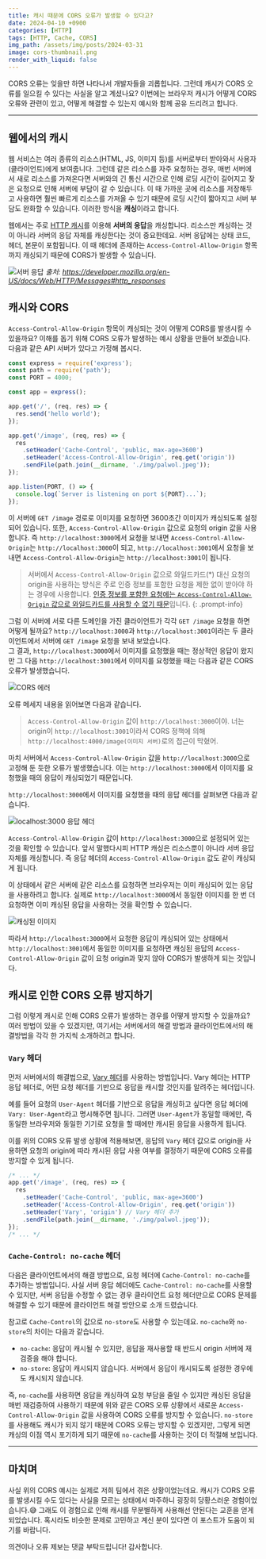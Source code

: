 ```yaml
---
title: 캐시 때문에 CORS 오류가 발생할 수 있다고?
date: 2024-04-10 +0900
categories: [HTTP]
tags: [HTTP, Cache, CORS]
img_path: /assets/img/posts/2024-03-31
image: cors-thumbnail.png
render_with_liquid: false
---
```


CORS 오류는 잊을만 하면 나타나서 개발자들을 괴롭힙니다. 그런데 캐시가 CORS 오류를 일으킬 수 있다는 사실을 알고 계셨나요? 이번에는 브라우저 캐시가 어떻게 CORS 오류와 관련이 있고, 어떻게 해결할 수 있는지 예시와 함께 공유 드리려고 합니다.

---

## 웹에서의 캐시
웹 서비스는 여러 종류의 리소스(HTML, JS, 이미지 등)를 서버로부터 받아와서 사용자(클라이언트)에게 보여줍니다. 그런데 같은 리소스를 자주 요청하는 경우, 매번 서버에서 새로 리소스를 가져온다면 서버와의 긴 통신 시간으로 인해 로딩 시간이 길어지고 잦은 요청으로 인해 서버에 부담이 갈 수 있습니다. 이 때 가까운 곳에 리소스를 저장해두고 사용하면 훨씬 빠르게 리소스를 가져올 수 있기 때문에 로딩 시간이 짧아지고 서버 부담도 완화할 수 있습니다. 이러한 방식을 **캐싱**이라고 합니다.

웹에서는 주로 [HTTP 캐시](https://developer.mozilla.org/en-US/docs/Web/HTTP/Caching)를 이용해 **서버의 응답**을 캐싱합니다. 리소스만 캐싱하는 것이 아니라 서버의 응답 자체를 캐싱한다는 것이 중요한데요. 서버 응답에는 상태 코드, 헤더, 본문이 포함됩니다. 이 때 헤더에 존재하는 `Access-Control-Allow-Origin` 항목까지 캐싱되기 때문에 CORS가 발생할 수 있습니다.

![서버 응답](http_response.png)
_출처: https://developer.mozilla.org/en-US/docs/Web/HTTP/Messages#http_responses_

## 캐시와 CORS
`Access-Control-Allow-Origin` 항목이 캐싱되는 것이 어떻게 CORS를 발생시킬 수 있을까요? 이해를 돕기 위해 CORS 오류가 발생하는 예시 상황을 만들어 보겠습니다. 다음과 같은 API 서버가 있다고 가정해 봅시다.

```javascript
const express = require('express');
const path = require('path');
const PORT = 4000;

const app = express();

app.get('/', (req, res) => {
  res.send('hello world');
});

app.get('/image', (req, res) => {
  res
    .setHeader('Cache-Control', 'public, max-age=3600')
    .setHeader('Access-Control-Allow-Origin', req.get('origin'))
    .sendFile(path.join(__dirname, './img/palwol.jpeg'));
});

app.listen(PORT, () => {
  console.log(`Server is listening on port ${PORT}...`);
});
```

이 서버에 `GET /image` 경로로 이미지를 요청하면 3600초간 이미지가 캐싱되도록 설정되어 있습니다. 또한, `Access-Control-Allow-Origin` 값으로 요청의 origin 값을 사용합니다. 즉 `http://localhost:3000`에서 요청을 보내면 `Access-Control-Allow-Origin`는 `http://localhost:3000`이 되고, `http://localhost:3001`에서 요청을 보내면 `Access-Control-Allow-Origin`는 `http://localhost:3001`이 됩니다.

> 서버에서 `Access-Control-Allow-Origin` 값으로 와일드카드(*) 대신 요청의 origin을 사용하는 방식은 주로 인증 정보를 포함한 요청을 제한 없이 받아야 하는 경우에 사용합니다. [인증 정보를 포함한 요청에는 `Access-Control-Allow-Origin` 값으로 와일드카드를 사용할 수 없기 때문](https://developer.mozilla.org/en-US/docs/Web/HTTP/CORS/Errors/CORSNotSupportingCredentials)입니다.
{: .prompt-info}

그럼 이 서버에 서로 다른 도메인을 가진 클라이언트가 각각 `GET /image` 요청을 하면 어떻게 될까요? `http://localhost:3000`과 `http://localhost:3001`이라는 두 클라이언트에서 서버에 `GET /image` 요청을 보내 보았습니다.  
그 결과, `http://localhost:3000`에서 이미지를 요청했을 때는 정상적인 응답이 왔지만 그 다음 `http://localhost:3001`에서 이미지를 요청했을 때는 다음과 같은 CORS 오류가 발생했습니다.

![CORS 에러](cors-error-prod.png)

오류 메세지 내용을 읽어보면 다음과 같습니다.

> `Access-Control-Allow-Origin` 값이 `http://localhost:3000`이야. 너는 origin이 `http://localhost:3001`이라서 CORS 정책에 의해 `http://localhost:4000/image(이미지 서버)`로의 접근이 막혔어.

마치 서버에서 `Access-Control-Allow-Origin` 값을 `http://localhost:3000`으로 고정해 둔 듯한 오류가 발생했습니다. 이는 `http://localhost:3000`에서 이미지를 요청했을 때의 응답이 캐싱되었기 때문입니다.

`http://localhost:3000`에서 이미지를 요청했을 때의 응답 헤더를 살펴보면 다음과 같습니다.

![localhost:3000 응답 헤더](3000_response_header.png)

`Access-Control-Allow-Origin` 값이 `http://localhost:3000`으로 설정되어 있는 것을 확인할 수 있습니다. 앞서 말했다시피 HTTP 캐싱은 리소스뿐이 아니라 서버 응답 자체를 캐싱합니다. 즉 응답 헤더의 `Access-Control-Allow-Origin` 값도 같이 캐싱되게 됩니다.

이 상태에서 같은 서버에 같은 리소스를 요청하면 브라우저는 이미 캐싱되어 있는 응답을 사용하려고 합니다. 실제로 `http://localhost:3000`에서 동일한 이미지를 한 번 더 요청하면 이미 캐싱된 응답을 사용하는 것을 확인할 수 있습니다.

![캐싱된 이미지](image_cache.png)

따라서 `http://localhost:3000`에서 요청한 응답이 캐싱되어 있는 상태에서 `http://localhost:3001`에서 동일한 이미지를 요청하면 캐싱된 응답의 `Access-Control-Allow-Origin` 값이 요청 origin과 맞지 않아 CORS가 발생하게 되는 것입니다.

## 캐시로 인한 CORS 오류 방지하기
그럼 이렇게 캐시로 인해 CORS 오류가 발생하는 경우를 어떻게 방지할 수 있을까요? 여러 방법이 있을 수 있겠지만, 여기서는 서버에서의 해결 방법과 클라이언트에서의 해결방법을 각각 한 가지씩 소개하려고 합니다.

### `Vary` 헤더
먼저 서버에서의 해결법으로, [Vary 헤더](https://developer.mozilla.org/en-US/docs/Web/HTTP/Headers/Vary)를 사용하는 방법입니다. Vary 헤더는 HTTP 응답 헤더로, 어떤 요청 헤더를 기반으로 응답을 캐시할 것인지를 알려주는 헤더입니다.

예를 들어 요청의 `User-Agent` 헤더를 기반으로 응답을 캐싱하고 싶다면 응답 헤더에 `Vary: User-Agent`라고 명시해주면 됩니다. 그러면 `User-Agent`가 동일할 때에만, 즉 동일한 브라우저와 동일한 기기로 요청을 할 때에만 캐시된 응답을 사용하게 됩니다.

이를 위의 CORS 오류 발생 상황에 적용해보면, 응답의 `Vary` 헤더 값으로 origin을 사용하면 요청의 origin에 따라 캐시된 응답 사용 여부를 결정하기 때문에 CORS 오류를 방지할 수 있게 됩니다.

```javascript
/* ... */
app.get('/image', (req, res) => {
  res
    .setHeader('Cache-Control', 'public, max-age=3600')
    .setHeader('Access-Control-Allow-Origin', req.get('origin'))
    .setHeader('Vary', 'origin') // Vary 헤더 추가
    .sendFile(path.join(__dirname, './img/palwol.jpeg'));
});
/* ... */
```

### `Cache-Control: no-cache` 헤더
다음은 클라이언트에서의 해결 방법으로, 요청 헤더에 `Cache-Control: no-cache`를 추가하는 방법입니다. 사실 서버 응답 헤더에도 `Cache-Control: no-cache`를 사용할 수 있지만, 서버 응답을 수정할 수 없는 경우 클라이언트 요청 헤더만으로 CORS 문제를 해결할 수 있기 때문에 클라이언트 해결 방안으로 소개 드렸습니다.

참고로 `Cache-Control`의 값으로 `no-store`도 사용할 수 있는데요. `no-cache`와 `no-store`의 차이는 다음과 같습니다.
- `no-cache`: 응답이 캐시될 수 있지만, 응답을 재사용할 때 반드시 origin 서버에 재검증을 해야 합니다.
- `no-store`: 응답이 캐시되지 않습니다. 서버에서 응답이 캐시되도록 설정한 경우에도 캐시되지 않습니다.

즉, `no-cache`를 사용하면 응답을 캐싱하여 요청 부담을 줄일 수 있지만 캐싱된 응답을 매번 재검증하여 사용하기 때문에 위와 같은 CORS 오류 상황에서 새로운 `Access-Control-Allow-Origin` 값을 사용하여 CORS 오류를 방지할 수 있습니다. `no-store`를 사용해도 캐시가 되지 않기 때문에 CORS 오류는 방지할 수 있겠지만, 그렇게 되면 캐싱의 이점 역시 포기하게 되기 때문에 `no-cache`를 사용하는 것이 더 적절해 보입니다.

---

## 마치며
사실 위의 CORS 예시는 실제로 저희 팀에서 겪은 상황이었는데요. 캐시가 CORS 오류를 발생시킬 수도 있다는 사실을 모르는 상태에서 마주하니 굉장히 당황스러운 경험이었습니다.😅 그래도 이 경험으로 인해 캐시를 무분별하게 사용해선 안된다는 교훈을 얻게 되었습니다. 혹시라도 비슷한 문제로 고민하고 계신 분이 있다면 이 포스트가 도움이 되기를 바랍니다.

의견이나 오류 제보는 댓글 부탁드립니다!
감사합니다.